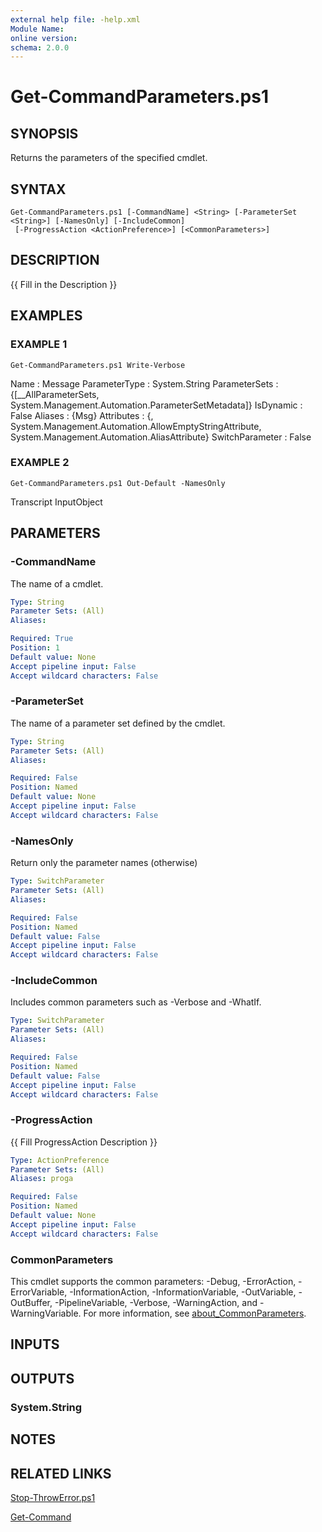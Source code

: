 ```yaml
---
external help file: -help.xml
Module Name:
online version:
schema: 2.0.0
---
```


# Get-CommandParameters.ps1

## SYNOPSIS
Returns the parameters of the specified cmdlet.

## SYNTAX

```
Get-CommandParameters.ps1 [-CommandName] <String> [-ParameterSet <String>] [-NamesOnly] [-IncludeCommon]
 [-ProgressAction <ActionPreference>] [<CommonParameters>]
```

## DESCRIPTION
{{ Fill in the Description }}

## EXAMPLES

### EXAMPLE 1
```
Get-CommandParameters.ps1 Write-Verbose
```

Name            : Message
ParameterType   : System.String
ParameterSets   : {\[__AllParameterSets, System.Management.Automation.ParameterSetMetadata\]}
IsDynamic       : False
Aliases         : {Msg}
Attributes      : {, System.Management.Automation.AllowEmptyStringAttribute, System.Management.Automation.AliasAttribute}
SwitchParameter : False

### EXAMPLE 2
```
Get-CommandParameters.ps1 Out-Default -NamesOnly
```

Transcript
InputObject

## PARAMETERS

### -CommandName
The name of a cmdlet.

```yaml
Type: String
Parameter Sets: (All)
Aliases:

Required: True
Position: 1
Default value: None
Accept pipeline input: False
Accept wildcard characters: False
```

### -ParameterSet
The name of a parameter set defined by the cmdlet.

```yaml
Type: String
Parameter Sets: (All)
Aliases:

Required: False
Position: Named
Default value: None
Accept pipeline input: False
Accept wildcard characters: False
```

### -NamesOnly
Return only the parameter names (otherwise)

```yaml
Type: SwitchParameter
Parameter Sets: (All)
Aliases:

Required: False
Position: Named
Default value: False
Accept pipeline input: False
Accept wildcard characters: False
```

### -IncludeCommon
Includes common parameters such as -Verbose and -WhatIf.

```yaml
Type: SwitchParameter
Parameter Sets: (All)
Aliases:

Required: False
Position: Named
Default value: False
Accept pipeline input: False
Accept wildcard characters: False
```

### -ProgressAction
{{ Fill ProgressAction Description }}

```yaml
Type: ActionPreference
Parameter Sets: (All)
Aliases: proga

Required: False
Position: Named
Default value: None
Accept pipeline input: False
Accept wildcard characters: False
```

### CommonParameters
This cmdlet supports the common parameters: -Debug, -ErrorAction, -ErrorVariable, -InformationAction, -InformationVariable, -OutVariable, -OutBuffer, -PipelineVariable, -Verbose, -WarningAction, and -WarningVariable. For more information, see [about_CommonParameters](http://go.microsoft.com/fwlink/?LinkID=113216).

## INPUTS

## OUTPUTS

### System.String
## NOTES

## RELATED LINKS

[Stop-ThrowError.ps1]()

[Get-Command]()

